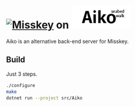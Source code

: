 # [![Misskey](https://github.com/syuilo/misskey/blob/master/assets/title.png?raw=true)](https://github.com/syuilo/misskey) on [![Aiko](/assets/logo.png)](https://github.com/acid-chicken/aiko)

Aiko is an alternative back-end server for Misskey.

## Build

Just 3 steps.

```bash
./configure
make
dotnet run --project src/Aiko
```
